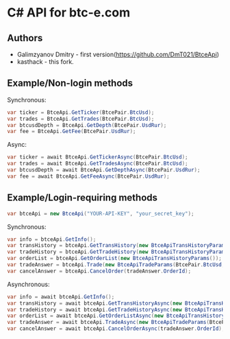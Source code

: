 C# API for btc-e.com
====================

Authors
------------
  
- Galimzyanov Dmitry - first version(https://github.com/DmT021/BtceApi)
- kasthack - this fork.

Example/Non-login methods
------------

Synchronous:

```c#
var ticker = BtceApi.GetTicker(BtcePair.BtcUsd);
var trades = BtceApi.GetTrades(BtcePair.BtcUsd);
var btcusdDepth = BtceApi.GetDepth(BtcePair.UsdRur);
var fee = BtceApi.GetFee(BtcePair.UsdRur);
```

Async:

```c#
var ticker = await BtceApi.GetTickerAsync(BtcePair.BtcUsd);
var trades = await BtceApi.GetTradesAsync(BtcePair.BtcUsd);
var btcusdDepth = await BtceApi.GetDepthAsync(BtcePair.UsdRur);
var fee = await BtceApi.GetFeeAsync(BtcePair.UsdRur);
```

Example/Login-requiring methods
------------

```c#
var btceApi = new BtceApi("YOUR-API-KEY", "your_secret_key");
```

Synchronous:

```c#
var info = btceApi.GetInfo();
var transHistory = btceApi.GetTransHistory(new BtceApiTransHistoryParams());
var tradeHistory = btceApi.GetTradeHistory(new BtceApiTransHistoryParams(count: 20));
var orderList = btceApi.GetOrderList(new BtceApiTransHistoryParams());
var tradeAnswer = btceApi.Trade(new BtceApiTradeParams(BtcePair.BtcUsd, TradeType.Sell, 20, 0.1m));
var cancelAnswer = btceApi.CancelOrder(tradeAnswer.OrderId);
```

Asynchronous:

```c#
var info = await btceApi.GetInfo();
var transHistory = await btceApi.GetTransHistoryAsync(new BtceApiTransHistoryParams());
var tradeHistory = await btceApi.GetTradeHistoryAsync(new BtceApiTransHistoryParams(count: 20));
var orderList = await btceApi.GetOrderListAsync(new BtceApiTransHistoryParams());
var tradeAnswer = await btceApi.TradeAsync(new BtceApiTradeParams(BtcePair.BtcUsd, TradeType.Sell, 20, 0.1m));
var cancelAnswer = await btceApi.CancelOrderAsync(tradeAnswer.OrderId);
```
